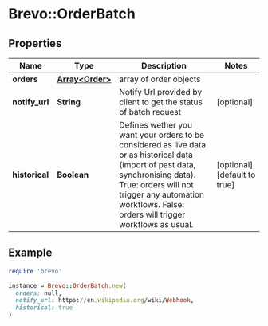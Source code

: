 # Brevo::OrderBatch

## Properties

| Name | Type | Description | Notes |
| ---- | ---- | ----------- | ----- |
| **orders** | [**Array&lt;Order&gt;**](Order.md) | array of order objects |  |
| **notify_url** | **String** | Notify Url provided by client to get the status of batch request | [optional] |
| **historical** | **Boolean** | Defines wether you want your orders to be considered as live data or as historical data (import of past data, synchronising data). True: orders will not trigger any automation workflows. False: orders will trigger workflows as usual. | [optional][default to true] |

## Example

```ruby
require 'brevo'

instance = Brevo::OrderBatch.new(
  orders: null,
  notify_url: https://en.wikipedia.org/wiki/Webhook,
  historical: true
)
```

